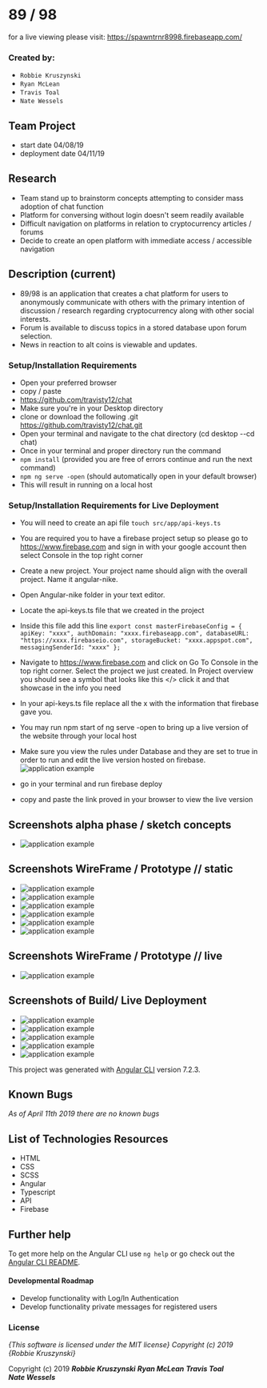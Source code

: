 # 89 / 98


for a live viewing please visit: https://spawntrnr8998.firebaseapp.com/

### Created by:
* `Robbie Kruszynski`
* `Ryan McLean`
* `Travis Toal`
* `Nate Wessels`


## Team Project
* start date 04/08/19
* deployment date 04/11/19

## Research
* Team stand up to brainstorm concepts attempting to consider mass adoption of chat function
* Platform for conversing without login doesn't seem readily available
* Difficult navigation on platforms in relation to cryptocurrency articles / forums
* Decide to create an open platform with immediate access / accessible navigation


## Description (current)
* 89/98 is an application that creates a chat platform for users to anonymously communicate with others with the primary intention of discussion / research regarding cryptocurrency along with other social interests.
* Forum is available to discuss topics in a stored database upon forum selection.
* News in reaction to alt coins is viewable and updates.


### Setup/Installation Requirements
* Open your preferred browser
* copy / paste
* https://github.com/travisty12/chat
* Make sure you're in your Desktop directory
* clone or download the following .git https://github.com/travisty12/chat.git
* Open your terminal and navigate to the chat directory
(cd desktop --cd chat)
* Once in your terminal and proper directory run the command
* `npm install` (provided you are free of errors continue and run the next command)
* `npm ng serve -open` (should automatically open in your default browser)
*  This will result in running on a local host

### Setup/Installation Requirements for Live Deployment
* You will need to create an api file
`touch src/app/api-keys.ts`
* You are required you to have a firebase project setup so please go to https://www.firebase.com and sign in with your google account then select Console in the top right corner
* Create a new project. Your project name should align with the overall project. Name it angular-nike.
* Open Angular-nike folder in your text editor.
* Locate the api-keys.ts file that we created in the project
* Inside this file add this line
`export const masterFirebaseConfig = { apiKey: "xxxx", authDomain: "xxxx.firebaseapp.com", databaseURL: "https://xxxx.firebaseio.com", storageBucket: "xxxx.appspot.com", messagingSenderId: "xxxx" };`

* Navigate to https://www.firebase.com and click on Go To Console in the top right corner. Select the project we just created. In Project overview you should see a symbol that looks like this </> click it and that showcase in the info you need

* In your api-keys.ts file replace all the x with the information that firebase gave you.
* You may run npm start of ng serve -open to bring up a live version of the website through your local host
* Make sure you view the rules under Database and they are set to true in order to run and edit the live version hosted on firebase.
![application example](src/assets/img/screenRules.png)
* go in your terminal and run firebase deploy
*  copy and paste the link proved in your browser to view the live version

## Screenshots alpha phase / sketch concepts
* ![application example](src/assets/img/sketch.jpg)

## Screenshots WireFrame / Prototype // static
* ![application example](src/assets/img/splash.png)
* ![application example](src/assets/img/home.png)
* ![application example](src/assets/img/menu.png)
* ![application example](src/assets/img/chat.png)
* ![application example](src/assets/img/forum.png)
* ![application example](src/assets/img/news.png)

## Screenshots WireFrame / Prototype // live
* ![application example](src/assets/img/screenProto.gif)


## Screenshots of Build/ Live Deployment
* ![application example](src/assets/img/splash.png)
* ![application example](src/assets/img/home.png)
* ![application example](src/assets/img/ice.png)
* ![application example](src/assets/img/buildScreen.gif)
* ![application example](src/assets/img/screenOne.gif)


This project was generated with [Angular CLI](https://github.com/angular/angular-cli) version 7.2.3.


## Known Bugs
_As of April 11th 2019 there are no known bugs_


## List of Technologies Resources
* HTML
* CSS
* SCSS
* Angular
* Typescript
* API
* Firebase

## Further help

To get more help on the Angular CLI use `ng help` or go check out the [Angular CLI README](https://github.com/angular/angular-cli/blob/master/README.md).

#### Developmental Roadmap
* Develop functionality with Log/In Authentication
* Develop functionality private messages for registered users

### License

*{This software is licensed under the MIT license} Copyright (c) 2019 {Robbie Kruszynski}*

Copyright (c) 2019
**_Robbie Kruszynski_**
**_Ryan McLean_**
**_Travis Toal_**  
**_Nate Wessels_**
